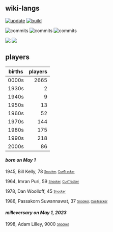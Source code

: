 ## wiki-langs
[![update](https://github.com/dreamerminsk/wiki-langs/actions/workflows/update-tables.yml/badge.svg)](https://github.com/dreamerminsk/wiki-langs/actions/workflows/update-tables.yml)
[![build](https://github.com/dreamerminsk/wiki-langs/actions/workflows/build.yml/badge.svg)](https://github.com/dreamerminsk/wiki-langs/actions/workflows/build.yml)

![commits](https://img.shields.io/github/commit-activity/y/dreamerminsk/wiki-langs)
![commits](https://img.shields.io/github/commit-activity/m/dreamerminsk/wiki-langs)
![commits](https://img.shields.io/github/commit-activity/w/dreamerminsk/wiki-langs)

![](https://img.shields.io/github/languages/code-size/dreamerminsk/wiki-langs)
![](https://img.shields.io/github/repo-size/dreamerminsk/wiki-langs)

## players
| births | players |
| :----: | ------: |
| 0000s | 2665 |
| 1930s | 2 |
| 1940s | 9 |
| 1950s | 13 |
| 1960s | 52 |
| 1970s | 144 |
| 1980s | 175 |
| 1990s | 218 |
| 2000s | 86 |

#### ***born on May  1***
1945, Bill Kelly, 78 <sub><sup>[Snooker](http://www.snooker.org/res/index.asp?player=485), [CueTracker](http://cuetracker.net/Players/billy-kelly/)</sup></sub>

1964, Imran Puri, 59 <sub><sup>[Snooker](http://www.snooker.org/res/index.asp?player=1209), [CueTracker](http://cuetracker.net/Players/imran-puri/)</sup></sub>

1978, Dan Woolloff, 45 <sub><sup>[Snooker](http://www.snooker.org/res/index.asp?player=2356)</sup></sub>

1986, Passakorn Suwannawat, 37 <sub><sup>[Snooker](http://www.snooker.org/res/index.asp?player=323), [CueTracker](http://cuetracker.net/Players/passakorn-suwannawat/)</sup></sub>


#### ***milleversary on May  1, 2023***
1998, Adam Lilley, 9000 <sub><sup>[Snooker](http://www.snooker.org/res/index.asp?player=2472)</sup></sub>



